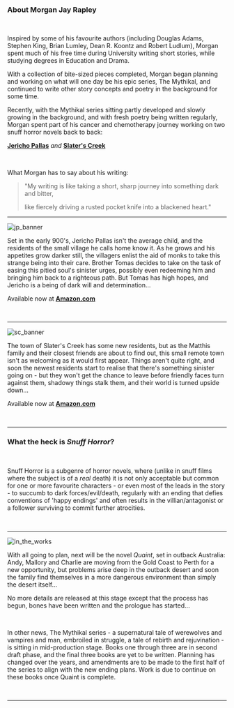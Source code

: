 ### About Morgan Jay Rapley

<br>

Inspired by some of his favourite authors (including Douglas Adams, Stephen King, Brian Lumley, Dean R. Koontz and Robert Ludlum), Morgan spent much of his free time during University writing short stories, while studying degrees in Education and Drama.

With a collection of bite-sized pieces completed, Morgan began planning and working on what will one day be his epic series, The Mythikal, and continued to write other story concepts and poetry in the background for some time.

Recently, with the Mythikal series sitting partly developed and slowly growing in the background, and with fresh poetry being written regularly, Morgan spent part of his cancer and chemotherapy journey working on two snuff horror novels back to back:

**[Jericho Pallas](https://www.amazon.com.au/dp/B09BTCBWZF)**  *and*  **[Slater's Creek](https://www.amazon.com.au/dp/B09BTC557Z)**

<br>

What Morgan has to say about his writing:

>"My writing is like taking a short, sharp journey into something dark and bitter,
>
>like fiercely driving a rusted pocket knife into a blackened heart."

<hr>

![jp_banner](https://user-images.githubusercontent.com/104870091/166604923-a7a10071-9ace-4550-9210-e972cf1610cd.jpg)

Set in the early 900's, Jericho Pallas isn't the average child, and the residents of the small village he calls home know it. As he grows and his appetites grow darker still, the villagers enlist the aid of monks to take this strange being into their care. Brother Tomas decides to take on the task of easing this pitied soul's sinister urges, possibly even redeeming him and bringing him back to a righteous path. But Tomas has high hopes, and Jericho is a being of dark will and determination...

Available now at **[Amazon.com](https://www.amazon.com.au/dp/B09BTCBWZF)**

<br>

<hr>

![sc_banner](https://user-images.githubusercontent.com/104870091/166604938-1f75ac4a-8886-4421-9f02-c3530f0a012b.jpg)

The town of Slater's Creek has some new residents, but as the Matthis family and their closest friends are about to find out, this small remote town isn't as welcoming as it would first appear. Things aren't quite right, and soon the newest residents start to realise that there's something sinister going on - but they won't get the chance to leave before friendly faces turn against them, shadowy things stalk them, and their world is turned upside down...

Available now at **[Amazon.com](https://www.amazon.com.au/dp/B09BTC557Z)**

<br>

<hr>

### What the heck is *Snuff Horror*?

<br>

Snuff Horror is a subgenre of horror novels, where (unlike in snuff films where the subject is of a *real* death) it is not only acceptable but common for one or more favourite characters - or even most of the leads in the story - to succumb to dark forces/evil/death, regularly with an ending that defies conventions of 'happy endings' and often results in the villian/antagonist or a follower surviving to commit further atrocities.

<br>

<hr>

![in_the_works](https://user-images.githubusercontent.com/104870091/166606411-08f772f2-45d5-4d8f-8a02-9605f875a935.jpg)

With all going to plan, next will be the novel *Quaint*, set in outback Australia: Andy, Mallory and Charlie are moving from the Gold Coast to Perth for a new opportunity, but problems arise deep in the outback desert and soon the family find themselves in a more dangerous environment than simply the desert itself...

No more details are released at this stage except that the process has begun, bones have been written and the prologue has started... 

<br>

In other news, The Mythikal series - a supernatural tale of werewolves and vampires and man, embroiled in struggle, a tale of rebirth and rejuvination - is sitting in mid-production stage. Books one through three are in second draft phase, and the final three books are yet to be written. Planning has changed over the years, and amendments are to be made to the first half of the series to align with the new ending plans. Work is due to continue on these books once Quaint is complete.

<br>

<hr>
